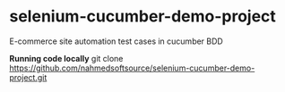 # selenium-cucumber-demo-project
E-commerce site automation test cases in cucumber BDD

<b>Running code locally</b>
git clone https://github.com/nahmedsoftsource/selenium-cucumber-demo-project.git

